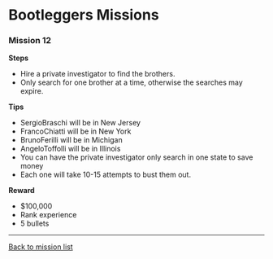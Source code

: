 # Bootleggers Missions

### Mission 12

**Steps**
* Hire a private investigator to find the brothers.
* Only search for one brother at a time, otherwise the searches may expire.

**Tips**
* SergioBraschi will be in New Jersey
* FrancoChiatti will be in New York
* BrunoFerilli will be in Michigan
* AngeloToffolli will be in Illinois
* You can have the private investigator only search in one state to save money
* Each one will take 10-15 attempts to bust them out.

**Reward**
* $100,000
* Rank experience
* 5 bullets

---

[Back to mission list](missions.md)
